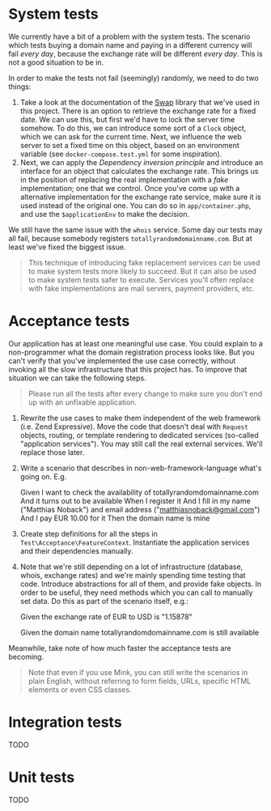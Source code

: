 # System tests

We currently have a bit of a problem with the system tests. The scenario which tests buying a domain name and paying in a different currency will fail *every day*, because the exchange rate will be different *every day*. This is not a good situation to be in.

In order to make the tests not fail (seemingly) randomly, we need to do two things:

1. Take a look at the documentation of the [Swap](https://github.com/florianv/swap) library that we've used in this project. There is an option to retrieve the exchange rate for a fixed date. We can use this, but first we'd have to lock the server time somehow. To do this, we can introduce some sort of a `Clock` object, which we can ask for the current time. Next, we influence the web server to set a fixed time on this object, based on an environment variable (see `docker-compose.test.yml` for some inspiration).
2. Next, we can apply the *Dependency inversion principle* and introduce an interface for an object that calculates the exchange rate. This brings us in the position of replacing the real implementation with a *fake* implementation; one that we control. Once you've come up with a alternative implementation for the exchange rate service, make sure it is used instead of the original one. You can do so in `app/container.php`, and use the `$applicationEnv` to make the decision.

We still have the same issue with the `whois` service. Some day our tests may all fail, because somebody registers `totallyrandomdomainname.com`. But at least we've fixed the biggest issue.

> This technique of introducing fake replacement services can be used to make system tests more likely to succeed. But it can also be used to make system tests safer to execute. Services you'll often replace with fake implementations are mail servers, payment providers, etc. 

# Acceptance tests

Our application has at least one meaningful use case. You could explain to a non-programmer what the domain registration process looks like. But you can't verify that you've implemented the use case correctly, without invoking all the slow infrastructure that this project has. To improve that situation we can take the following steps.

> Please run all the tests after every change to make sure you don't end up with an unfixable application.

1. Rewrite the use cases to make them independent of the web framework (i.e. Zend Expressive). Move the code that doesn't deal with `Request` objects, routing, or template rendering to dedicated services (so-called "application services"). You may still call the real external services. We'll replace those later. 
2. Write a scenario that describes in non-web-framework-language what's going on. E.g.

    Given I want to check the availability of totallyrandomdomainname.com
    And it turns out to be available
    When I register it
    And I fill in my name ("Matthias Noback") and email address ("matthiasnoback@gmail.com")
    And I pay EUR 10.00 for it
    Then the domain name is mine

3. Create step definitions for all the steps in `Test\Acceptance\FeatureContext`. Instantiate the application services and their dependencies manually.
4. Note that we're still depending on a lot of infrastructure (database, whois, exchange rates) and we're mainly spending time testing that code. Introduce abstractions for all of them, and provide fake objects. In order to be useful, they need methods which you can call to manually set data. Do this as part of the scenario itself, e.g.:

    Given the exchange rate of EUR to USD is "1.15878"
    
    Given the domain name totallyrandomdomainname.com is still available

Meanwhile, take note of how much faster the acceptance tests are becoming.

> Note that even if you use Mink, you can still write the scenarios in plain English, without referring to form fields, URLs, specific HTML elements or even CSS classes.

# Integration tests

TODO

# Unit tests

TODO
